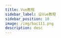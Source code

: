 ```yaml
---
title: Vue教程
sidebar_label: 😦Vue教程
sidebar_position: 10
image: /img/bac111.png
description: desc
---
```



